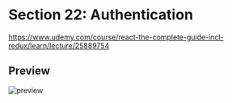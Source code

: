 # Section 22: Authentication
https://www.udemy.com/course/react-the-complete-guide-incl-redux/learn/lecture/25889754

## Preview

![preview](preview.png)
